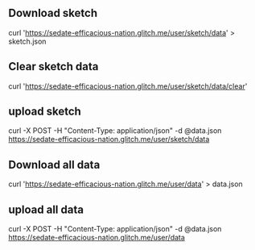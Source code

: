 ## Download sketch

curl 'https://sedate-efficacious-nation.glitch.me/user/sketch/data' > sketch.json

## Clear sketch data

curl 'https://sedate-efficacious-nation.glitch.me/user/sketch/data/clear'

## upload sketch

curl -X POST -H "Content-Type: application/json" -d @data.json https://sedate-efficacious-nation.glitch.me/user/sketch/data

## Download all data

curl 'https://sedate-efficacious-nation.glitch.me/user/data' > data.json

## upload all data

curl -X POST -H "Content-Type: application/json" -d @data.json https://sedate-efficacious-nation.glitch.me/user/data

